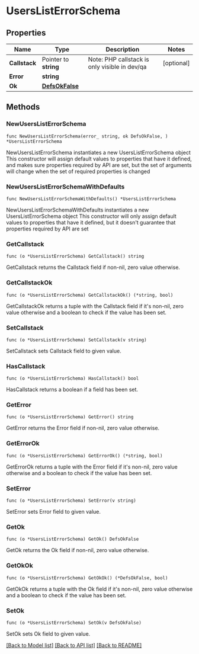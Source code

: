 # UsersListErrorSchema

## Properties

Name | Type | Description | Notes
------------ | ------------- | ------------- | -------------
**Callstack** | Pointer to **string** | Note: PHP callstack is only visible in dev/qa | [optional] 
**Error** | **string** |  | 
**Ok** | [**DefsOkFalse**](DefsOkFalse.md) |  | 

## Methods

### NewUsersListErrorSchema

`func NewUsersListErrorSchema(error_ string, ok DefsOkFalse, ) *UsersListErrorSchema`

NewUsersListErrorSchema instantiates a new UsersListErrorSchema object
This constructor will assign default values to properties that have it defined,
and makes sure properties required by API are set, but the set of arguments
will change when the set of required properties is changed

### NewUsersListErrorSchemaWithDefaults

`func NewUsersListErrorSchemaWithDefaults() *UsersListErrorSchema`

NewUsersListErrorSchemaWithDefaults instantiates a new UsersListErrorSchema object
This constructor will only assign default values to properties that have it defined,
but it doesn't guarantee that properties required by API are set

### GetCallstack

`func (o *UsersListErrorSchema) GetCallstack() string`

GetCallstack returns the Callstack field if non-nil, zero value otherwise.

### GetCallstackOk

`func (o *UsersListErrorSchema) GetCallstackOk() (*string, bool)`

GetCallstackOk returns a tuple with the Callstack field if it's non-nil, zero value otherwise
and a boolean to check if the value has been set.

### SetCallstack

`func (o *UsersListErrorSchema) SetCallstack(v string)`

SetCallstack sets Callstack field to given value.

### HasCallstack

`func (o *UsersListErrorSchema) HasCallstack() bool`

HasCallstack returns a boolean if a field has been set.

### GetError

`func (o *UsersListErrorSchema) GetError() string`

GetError returns the Error field if non-nil, zero value otherwise.

### GetErrorOk

`func (o *UsersListErrorSchema) GetErrorOk() (*string, bool)`

GetErrorOk returns a tuple with the Error field if it's non-nil, zero value otherwise
and a boolean to check if the value has been set.

### SetError

`func (o *UsersListErrorSchema) SetError(v string)`

SetError sets Error field to given value.


### GetOk

`func (o *UsersListErrorSchema) GetOk() DefsOkFalse`

GetOk returns the Ok field if non-nil, zero value otherwise.

### GetOkOk

`func (o *UsersListErrorSchema) GetOkOk() (*DefsOkFalse, bool)`

GetOkOk returns a tuple with the Ok field if it's non-nil, zero value otherwise
and a boolean to check if the value has been set.

### SetOk

`func (o *UsersListErrorSchema) SetOk(v DefsOkFalse)`

SetOk sets Ok field to given value.



[[Back to Model list]](../README.md#documentation-for-models) [[Back to API list]](../README.md#documentation-for-api-endpoints) [[Back to README]](../README.md)


